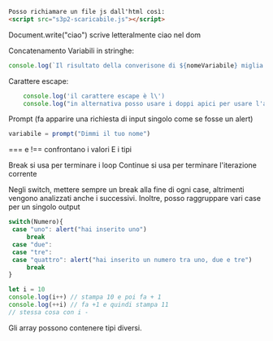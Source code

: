 ```html
Posso richiamare un file js dall'html così:
<script src="s3p2-scaricabile.js"></script>
```

Document.write("ciao") scrive letteralmente ciao nel dom

Concatenamento Variabili in stringhe:
```javascript
console.log(`Il risultato della converisone di ${nomeVariabile} miglia è ${nomeVariabile2}`);
```

Carattere escape:
```javascript
	console.log('il carattere escape è l\')
	console.log("in alternativa posso usare i doppi apici per usare l'apice in una stringa")
```

Prompt (fa apparire una richiesta di input singolo come se fosse un alert)
```javascript
variabile = prompt("Dimmi il tuo nome")
```

=== e !== confrontano i valori E i tipi

Break si usa per terminare i loop
Continue si usa per terminare l'iterazione corrente

Negli switch, mettere sempre un break alla fine di ogni case, altrimenti vengono analizzati anche i successivi.
Inoltre, posso raggruppare vari case per un singolo output
```javascript
switch(Numero){
 case "uno": alert("hai inserito uno")
	 break
 case "due":
 case "tre":
 case "quattro": alert("hai inserito un numero tra uno, due e tre")
	 break
}
```

```javascript
let i = 10
console.log(i++) // stampa 10 e poi fa + 1
console.log(++i) // fa +1 e quindi stampa 11
// stessa cosa con i -
```

Gli array possono contenere tipi diversi.

